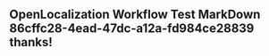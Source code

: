 <properties
ms.topic="hero-topic"
ms.test1="hero-topic"
ms.test2="test"/>

## OpenLocalization Workflow Test MarkDown 86cffc28-4ead-47dc-a12a-fd984ce28839 thanks!

